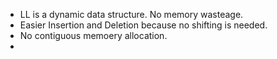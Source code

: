 - LL is a dynamic data structure. No memory wasteage. 
- Easier Insertion and Deletion because no shifting is needed. 
- No contiguous memoery allocation. 
- 